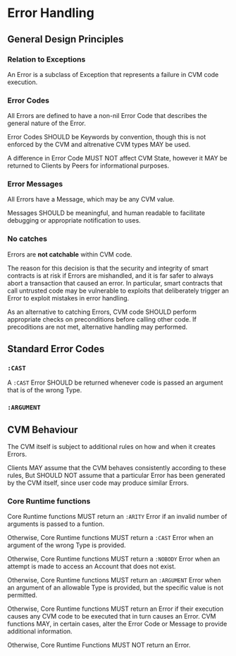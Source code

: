 # Error Handling

## General Design Principles

### Relation to Exceptions

An Error is a subclass of Exception that represents a failure in CVM code execution. 

### Error Codes

All Errors are defined to have a non-nil Error Code that describes the general nature of the Error.

Error Codes SHOULD be Keywords by convention, though this is not enforced by the CVM and altrenative CVM types MAY be used.

A difference in Error Code MUST NOT affect CVM State, however it MAY be returned to Clients by Peers for informational purposes.

### Error Messages

All Errors have a Message, which may be any CVM value.

Messages SHOULD be meaningful, and human readable to facilitate debugging or appropriate notification to uses.

### No catches

Errors are **not catchable** within CVM code.

The reason for this decision is that the security and integrity of smart contracts is at risk if Errors are mishandled, and it is far safer to always abort a transaction that caused an error. In particular, smart contracts that call untrusted code may be vulnerable to exploits that deliberately trigger an Error to exploit mistakes in error handling.

As an alternative to catching Errors, CVM code SHOULD perform appropriate checks on preconditions before calling other code. If precoditions are not met, alternative handling may performed. 

## Standard Error Codes

### `:CAST`

A `:CAST` Error SHOULD be returned whenever code is passed an argument that is of the wrong Type.

### `:ARGUMENT`

## CVM Behaviour

The CVM itself is subject to additional rules on how and when it creates Errors.

Clients MAY assume that the CVM behaves consistently according to these rules, But SHOULD NOT assume that a particular Error has been generated by the CVM itself, since user code may produce similar Errors.

### Core Runtime functions

Core Runtime functions MUST return an `:ARITY` Error if an invalid number of arguments is passed to a funtion.

Otherwise, Core Runtime functions MUST return a `:CAST` Error when an argument of the wrong Type is provided.

Otherwise, Core Runtime functions MUST return a `:NOBODY` Error when an attempt is made to access an Account that does not exist.

Otherwise, Core Runtime functions MUST return an `:ARGUMENT` Error when an argument of an allowable Type is provided, but the specific value is not permitted.

Otherwise, Core Runtime functions MUST return an Error if their execution causes any CVM code to be executed that in turn causes an Error. CVM functions MAY, in certain cases, alter the Error Code or Message to provide additional information.

Otherwise, Core Runtime Functions MUST NOT return an Error.
